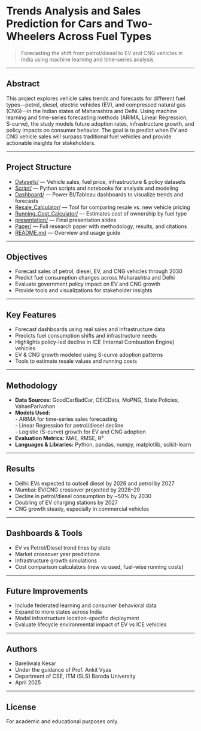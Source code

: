 # Trends Analysis and Sales Prediction for Cars and Two-Wheelers Across Fuel Types

> Forecasting the shift from petrol/diesel to EV and CNG vehicles in India using machine learning and time-series analysis

---

## Abstract

This project explores vehicle sales trends and forecasts for different fuel types—petrol, diesel, electric vehicles (EV), and compressed natural gas (CNG)—in the Indian states of Maharashtra and Delhi. Using machine learning and time-series forecasting methods (ARIMA, Linear Regression, S-curve), the study models future adoption rates, infrastructure growth, and policy impacts on consumer behavior. The goal is to predict when EV and CNG vehicle sales will surpass traditional fuel vehicles and provide actionable insights for stakeholders.

---

## Project Structure

- [Datasets/](./Datasets/) — Vehicle sales, fuel price, infrastructure & policy datasets  
- [Script/](./Script/) — Python scripts and notebooks for analysis and modeling  
- [Dashboard/](./Dashboard/) — Power BI/Tableau dashboards to visualize trends and forecasts  
- [Resale_Calculator/](./Script/) — Tool for comparing resale vs. new vehicle pricing  
- [Running_Cost_Calculator/](./Script/) — Estimates cost of ownership by fuel type  
- [presentation/](./presentation/) — Final presentation slides  
- [Paper/](./final-year-project/) — Full research paper with methodology, results, and citations  
- [README.md](./README.md) — Overview and usage guide

---

## Objectives

- Forecast sales of petrol, diesel, EV, and CNG vehicles through 2030  
- Predict fuel consumption changes across Maharashtra and Delhi  
- Evaluate government policy impact on EV and CNG growth  
- Provide tools and visualizations for stakeholder insights

---

## Key Features

- Forecast dashboards using real sales and infrastructure data  
- Predicts fuel consumption shifts and infrastructure needs  
- Highlights policy-led decline in ICE (Internal Combustion Engine) vehicles  
- EV & CNG growth modeled using S-curve adoption patterns  
- Tools to estimate resale values and running costs

---

## Methodology

- **Data Sources:** GoodCarBadCar, CEICData, MoPNG, State Policies, VahanParivahan  
- **Models Used:**  
  					- ARIMA for time-series sales forecasting  
  					- Linear Regression for petrol/diesel decline  
  					- Logistic (S-curve) growth for EV and CNG adoption  
- **Evaluation Metrics:** MAE, RMSE, R²  
- **Languages & Libraries:** Python, pandas, numpy, matplotlib, scikit-learn

---

## Results

- Delhi: EVs expected to outsell diesel by 2026 and petrol by 2027  
- Mumbai: EV/CNG crossover projected by 2028–29  
- Decline in petrol/diesel consumption by ~50% by 2030  
- Doubling of EV charging stations by 2027  
- CNG growth steady, especially in commercial vehicles

---

## Dashboards & Tools

- EV vs Petrol/Diesel trend lines by state  
- Market crossover year predictions  
- Infrastructure growth simulations  
- Cost comparison calculators (new vs used, fuel-wise running costs)

---

## Future Improvements

- Include federated learning and consumer behavioral data  
- Expand to more states across India  
- Model infrastructure location-specific deployment  
- Evaluate lifecycle environmental impact of EV vs ICE vehicles

---

## Authors

- Bareliwala Kesar   
- Under the guidance of Prof. Ankit Vyas  
- Department of CSE, ITM (SLS) Baroda University  
- April 2025

---

## License

For academic and educational purposes only.



